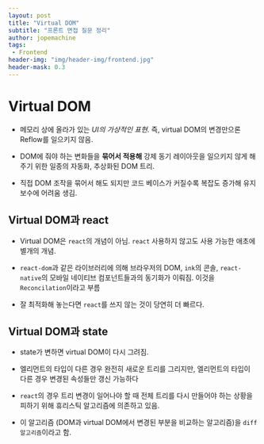 ```yaml
---
layout: post
title: "Virtual DOM"
subtitle: "프론트 면접 질문 정리"
author: jopemachine
tags: 
 - Frontend
header-img: "img/header-img/frontend.jpg"
header-mask: 0.3
---
```


# Virtual DOM

- 메모리 상에 올라가 있는 *UI의 가상적인 표현*. 즉, virtual DOM의 변경만으론 Reflow를 일으키지 않음. 

- DOM에 줘야 하는 변화들을 **묶어서 적용해** 강제 동기 레이아웃을 일으키지 않게 해 주기 위한 일종의 자동화, 추상화된 DOM 트리.

- 직접 DOM 조작을 묶어서 해도 되지만 코드 베이스가 커질수록 복잡도 증가해 유지 보수에 어려움 생김.

## Virtual DOM과 react

- Virtual DOM은 `react`의 개념이 아님. `react` 사용하지 않고도 사용 가능한 애초에 별개의 개념.

- `react-dom`과 같은 라이브러리에 의해 브라우저의 DOM, `ink`의 콘솔, `react-native`의 모바일 네이티브 컴포넌트들과의 동기화가 이뤄짐. 이것을 `Reconcilation`이라고 부름

- 잘 최적화해 놓는다면 `react`를 쓰지 않는 것이 당연히 더 빠르다.

## Virtual DOM과 state

- state가 변하면 virtual DOM이 다시 그려짐.

- 엘리먼트의 타입이 다른 경우 완전히 새로운 트리를 그리지만, 엘리먼트의 타입이 다른 경우 변경된 속성들만 갱신 가능하다

- `react`의 경우 트리 변경이 일어나야 할 때 전체 트리를 다시 만들어야 하는 상황을 피하기 위해 휴리스틱 알고리즘에 의존하고 있음.

- 이 알고리즘 (DOM과 virtual DOM에서 변경된 부분을 비교하는 알고리즘)을 `diff 알고리즘`이라고 함.